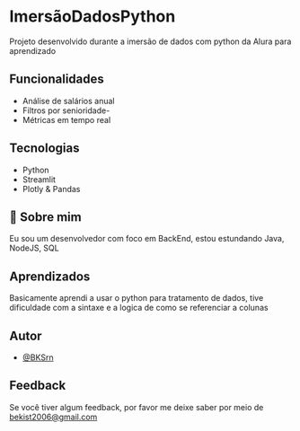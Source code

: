 
# ImersãoDadosPython

Projeto desenvolvido durante a imersão de dados com python da Alura para aprendizado 

## Funcionalidades

- Análise de salários anual
- Filtros por senioridade- 
- Métricas em tempo real

## Tecnologias
- Python 
- Streamlit 
- Plotly & Pandas
    
## 🚀 Sobre mim
Eu sou um desenvolvedor com foco em BackEnd, estou estundando Java, NodeJS, SQL

## Aprendizados

Basicamente aprendi a usar o python para tratamento de dados, tive dificuldade com a sintaxe e a logica de como se referenciar a colunas

## Autor

- [@BKSrn](https://github.com/BKSrn)

## Feedback

Se você tiver algum feedback, por favor me deixe saber por meio de bekist2006@gmail.com

